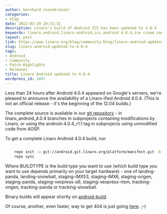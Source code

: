 ```yaml
---
author: bernhard.rosenkranzer
categories:
- blog
date: 2012-03-29 19:31:31
description: Linaro's build of Android ICS has been updated to 4.0.4
keywords: linaro,android,linaro-android,ics,android 4.0.4,ice cream sandwich,4.0.4,update,source
layout: post
link: https://www.linaro.org/blog/community-blog/linaro-android-updated-to-4-0-4/
slug: linaro-android-updated-to-4-0-4
tags:
- Android
- Community
- Patch-Highlights
- Releases
title: Linaro Android updated to 4.0.4
wordpress_id: 1457
---
```


Less than 24 hours after Android 4.0.4 appeared on Google's servers, we're pleased to announce the availability of a Linaro-ified Android 4.0.4. (This is not an official release - it's the beginning of the 12.04 builds.)

The complete source is available in our [git repository](http://android.git.linaro.org/gitweb) - in linaro_android_4.0.4 branches in subprojects containing modifications by Linaro, or using the android-4.0.4_r1.1 tag in subprojects using unmodified code from AOSP.

To get a complete Linaro Android 4.0.4 build, run

```bash

    repo init -u git://android.git.linaro.org/platform/manifest.git -b linaro_android_4.0.4 -m BUILDTYPE.xml
    repo sync

```

Where BUILDTYPE is the build type you want to use (which build type you want to use depends primarily on your target hardware) - one of landing-panda, landing-snowball, staging-iMX53, staging-iMX6, staging-origen, staging-panda, staging-vexpress-a9, staging-vexpress-rtsm, tracking-origen, tracking-panda or tracking-snowball.

Binary builds will appear shortly on [android-build](http://android-build.linaro.org/).

Of course, another, even faster, way to get 404 is just going [here](https://android-build.linaro.org/you-did-ask-for-a-404--right?). ;-)